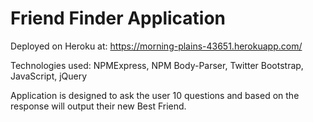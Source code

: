 # Friend Finder Application

Deployed on Heroku at: https://morning-plains-43651.herokuapp.com/

Technologies used: NPMExpress, NPM Body-Parser, Twitter Bootstrap, JavaScript, jQuery

Application is designed to ask the user 10 questions and based on the response will output their new Best Friend.
